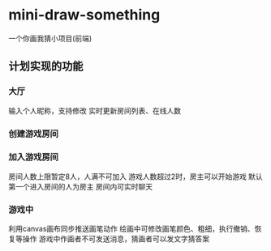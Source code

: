 # mini-draw-something
一个你画我猜小项目(前端)

## 计划实现的功能
### 大厅
输入个人昵称，支持修改
实时更新房间列表、在线人数

### 创建游戏房间

### 加入游戏房间
房间人数上限暂定8人，人满不可加入
游戏人数超过2时，房主可以开始游戏
默认第一个进入房间的人为房主
房间内可实时聊天

### 游戏中
利用canvas画布同步推送画笔动作
绘画中可修改画笔颜色、粗细，执行撤销、恢复等操作
游戏中作画者不可发送消息，猜画者可以发文字猜答案